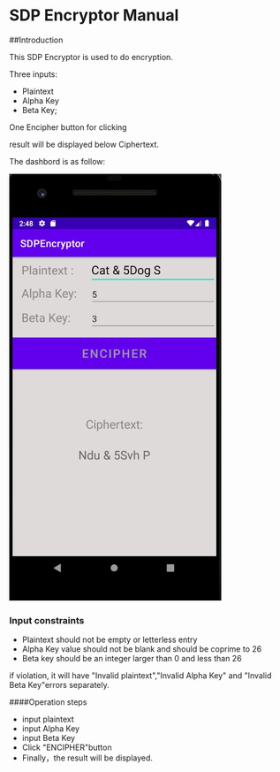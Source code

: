 # SDP Encryptor Manual 

##Introduction

This SDP Encryptor is used to do encryption.

Three inputs: 
- Plaintext
- Alpha Key
- Beta Key;

One Encipher button for clicking

result will be displayed below Ciphertext.

The dashbord is as follow:

![](https://github.com/tyang373/pic/blob/main/1.jpg?raw=true)

### Input constraints
- Plaintext should not be empty or letterless entry
- Alpha Key value should not be blank and should be coprime to 26
- Beta key should be an integer larger than 0 and less than 26

if violation, it will have "Invalid plaintext","Invalid Alpha Key" and "Invalid Beta Key"errors separately.

####Operation steps
- input plaintext
- input Alpha Key
- input Beta Key
- Click "ENCIPHER"button
- Finally，the result will be displayed.




